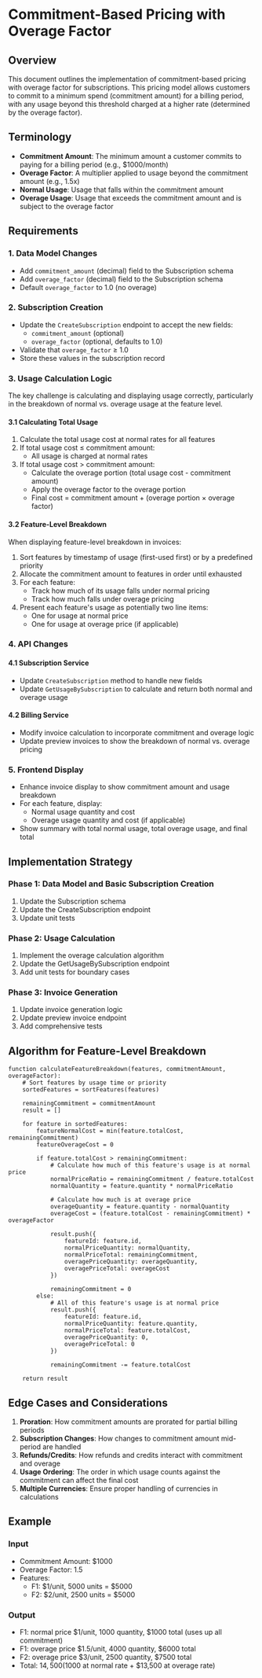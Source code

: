 # Commitment-Based Pricing with Overage Factor

## Overview
This document outlines the implementation of commitment-based pricing with overage factor for subscriptions. This pricing model allows customers to commit to a minimum spend (commitment amount) for a billing period, with any usage beyond this threshold charged at a higher rate (determined by the overage factor).

## Terminology
- **Commitment Amount**: The minimum amount a customer commits to paying for a billing period (e.g., $1000/month)
- **Overage Factor**: A multiplier applied to usage beyond the commitment amount (e.g., 1.5x)
- **Normal Usage**: Usage that falls within the commitment amount
- **Overage Usage**: Usage that exceeds the commitment amount and is subject to the overage factor

## Requirements

### 1. Data Model Changes
- Add `commitment_amount` (decimal) field to the Subscription schema
- Add `overage_factor` (decimal) field to the Subscription schema
- Default `overage_factor` to 1.0 (no overage)

### 2. Subscription Creation
- Update the `CreateSubscription` endpoint to accept the new fields:
  - `commitment_amount` (optional)
  - `overage_factor` (optional, defaults to 1.0)
- Validate that `overage_factor` ≥ 1.0
- Store these values in the subscription record

### 3. Usage Calculation Logic
The key challenge is calculating and displaying usage correctly, particularly in the breakdown of normal vs. overage usage at the feature level.

#### 3.1 Calculating Total Usage
1. Calculate the total usage cost at normal rates for all features
2. If total usage cost ≤ commitment amount:
   - All usage is charged at normal rates
3. If total usage cost > commitment amount:
   - Calculate the overage portion (total usage cost - commitment amount)
   - Apply the overage factor to the overage portion
   - Final cost = commitment amount + (overage portion × overage factor)

#### 3.2 Feature-Level Breakdown
When displaying feature-level breakdown in invoices:

1. Sort features by timestamp of usage (first-used first) or by a predefined priority
2. Allocate the commitment amount to features in order until exhausted
3. For each feature:
   - Track how much of its usage falls under normal pricing
   - Track how much falls under overage pricing
4. Present each feature's usage as potentially two line items:
   - One for usage at normal price
   - One for usage at overage price (if applicable)

### 4. API Changes

#### 4.1 Subscription Service
- Update `CreateSubscription` method to handle new fields
- Update `GetUsageBySubscription` to calculate and return both normal and overage usage

#### 4.2 Billing Service
- Modify invoice calculation to incorporate commitment and overage logic
- Update preview invoices to show the breakdown of normal vs. overage pricing

### 5. Frontend Display
- Enhance invoice display to show commitment amount and usage breakdown
- For each feature, display:
  - Normal usage quantity and cost
  - Overage usage quantity and cost (if applicable)
- Show summary with total normal usage, total overage usage, and final total

## Implementation Strategy

### Phase 1: Data Model and Basic Subscription Creation
1. Update the Subscription schema
2. Update the CreateSubscription endpoint
3. Update unit tests

### Phase 2: Usage Calculation
1. Implement the overage calculation algorithm
2. Update the GetUsageBySubscription endpoint
3. Add unit tests for boundary cases

### Phase 3: Invoice Generation
1. Update invoice generation logic
2. Update preview invoice endpoint
3. Add comprehensive tests

## Algorithm for Feature-Level Breakdown

```
function calculateFeatureBreakdown(features, commitmentAmount, overageFactor):
    # Sort features by usage time or priority
    sortedFeatures = sortFeatures(features)
    
    remainingCommitment = commitmentAmount
    result = []
    
    for feature in sortedFeatures:
        featureNormalCost = min(feature.totalCost, remainingCommitment)
        featureOverageCost = 0
        
        if feature.totalCost > remainingCommitment:
            # Calculate how much of this feature's usage is at normal price
            normalPriceRatio = remainingCommitment / feature.totalCost
            normalQuantity = feature.quantity * normalPriceRatio
            
            # Calculate how much is at overage price
            overageQuantity = feature.quantity - normalQuantity
            overageCost = (feature.totalCost - remainingCommitment) * overageFactor
            
            result.push({
                featureId: feature.id,
                normalPriceQuantity: normalQuantity,
                normalPriceTotal: remainingCommitment,
                overagePriceQuantity: overageQuantity,
                overagePriceTotal: overageCost
            })
            
            remainingCommitment = 0
        else:
            # All of this feature's usage is at normal price
            result.push({
                featureId: feature.id,
                normalPriceQuantity: feature.quantity,
                normalPriceTotal: feature.totalCost,
                overagePriceQuantity: 0,
                overagePriceTotal: 0
            })
            
            remainingCommitment -= feature.totalCost
    
    return result
```

## Edge Cases and Considerations

1. **Proration**: How commitment amounts are prorated for partial billing periods
2. **Subscription Changes**: How changes to commitment amount mid-period are handled
3. **Refunds/Credits**: How refunds and credits interact with commitment and overage
4. **Usage Ordering**: The order in which usage counts against the commitment can affect the final cost
5. **Multiple Currencies**: Ensure proper handling of currencies in calculations

## Example

### Input
- Commitment Amount: $1000
- Overage Factor: 1.5
- Features:
  - F1: $1/unit, 5000 units = $5000
  - F2: $2/unit, 2500 units = $5000

### Output
- F1: normal price $1/unit, 1000 quantity, $1000 total (uses up all commitment)
- F1: overage price $1.5/unit, 4000 quantity, $6000 total
- F2: overage price $3/unit, 2500 quantity, $7500 total
- Total: $14,500 ($1000 at normal rate + $13,500 at overage rate) 